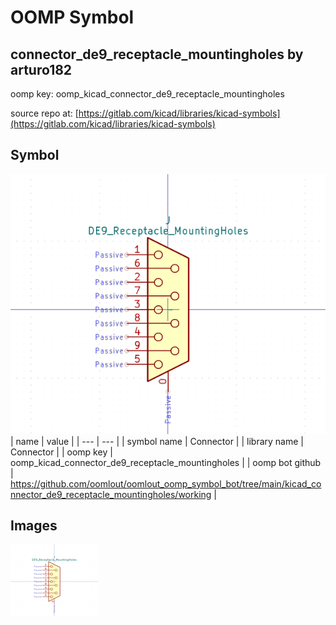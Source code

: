 # OOMP Symbol  
## connector_de9_receptacle_mountingholes  by arturo182  
  
oomp key: oomp_kicad_connector_de9_receptacle_mountingholes  
  
source repo at: [https://gitlab.com/kicad/libraries/kicad-symbols](https://gitlab.com/kicad/libraries/kicad-symbols)  
## Symbol  
  
[![working.png](working_600.png)](working.png)  
| name | value | 
| --- | --- | 
| symbol name | Connector | 
| library name | Connector | 
| oomp key | oomp_kicad_connector_de9_receptacle_mountingholes | 
| oomp bot github | https://github.com/oomlout/oomlout_oomp_symbol_bot/tree/main/kicad_connector_de9_receptacle_mountingholes/working | 
## Images  
  
[![working.png](working_140.png)](working.png)  
